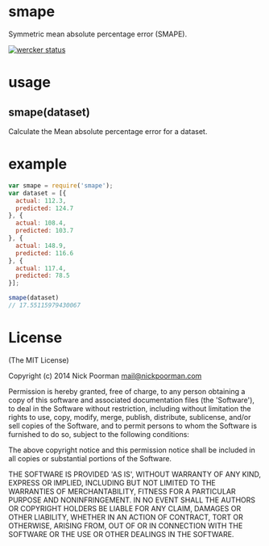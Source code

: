 # smape

Symmetric mean absolute percentage error (SMAPE).

[![wercker status](https://app.wercker.com/status/af805a6296c610b6113f4780610c6e72/s "wercker status")](https://app.wercker.com/project/bykey/af805a6296c610b6113f4780610c6e72)

# usage
## smape(dataset)

Calculate the Mean absolute percentage error for a dataset.

# example

```javascript
var smape = require('smape');
var dataset = [{
  actual: 112.3,
  predicted: 124.7
}, {
  actual: 108.4,
  predicted: 103.7
}, {
  actual: 148.9,
  predicted: 116.6
}, {
  actual: 117.4,
  predicted: 78.5
}];

smape(dataset)
// 17.55115979430067
```


# License

(The MIT License)

Copyright (c) 2014 Nick Poorman <mail@nickpoorman.com>

Permission is hereby granted, free of charge, to any person obtaining a copy of this software and associated documentation files (the 'Software'), to deal in the Software without restriction, including without limitation the rights to use, copy, modify, merge, publish, distribute, sublicense, and/or sell copies of the Software, and to permit persons to whom the Software is furnished to do so, subject to the following conditions:

The above copyright notice and this permission notice shall be included in all copies or substantial portions of the Software.

THE SOFTWARE IS PROVIDED 'AS IS', WITHOUT WARRANTY OF ANY KIND, EXPRESS OR IMPLIED, INCLUDING BUT NOT LIMITED TO THE WARRANTIES OF MERCHANTABILITY, FITNESS FOR A PARTICULAR PURPOSE AND NONINFRINGEMENT. IN NO EVENT SHALL THE AUTHORS OR COPYRIGHT HOLDERS BE LIABLE FOR ANY CLAIM, DAMAGES OR OTHER LIABILITY, WHETHER IN AN ACTION OF CONTRACT, TORT OR OTHERWISE, ARISING FROM, OUT OF OR IN CONNECTION WITH THE SOFTWARE OR THE USE OR OTHER DEALINGS IN THE SOFTWARE.
